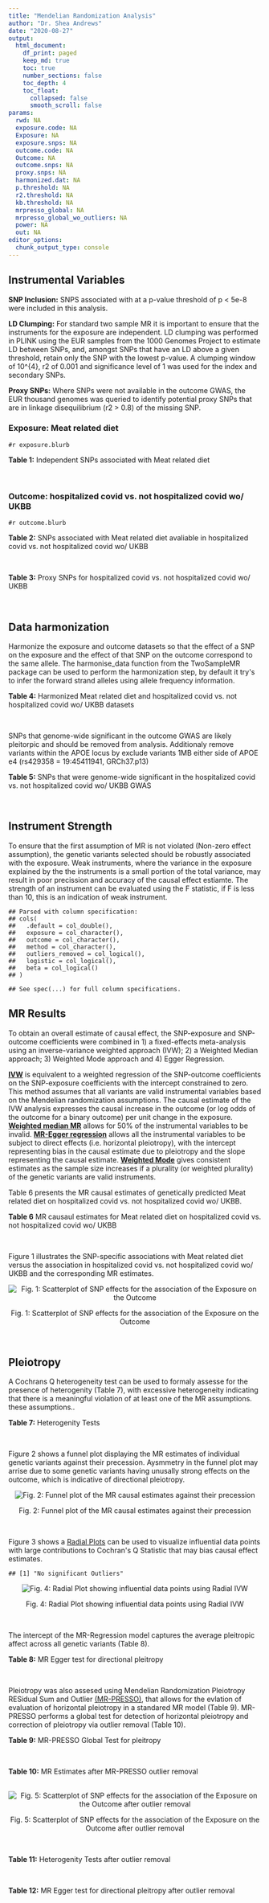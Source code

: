 ```yaml
---
title: "Mendelian Randomization Analysis"
author: "Dr. Shea Andrews"
date: "2020-08-27"
output:
  html_document:
    df_print: paged
    keep_md: true
    toc: true
    number_sections: false
    toc_depth: 4
    toc_float:
      collapsed: false
      smooth_scroll: false
params:
  rwd: NA
  exposure.code: NA
  Exposure: NA
  exposure.snps: NA
  outcome.code: NA
  Outcome: NA
  outcome.snps: NA
  proxy.snps: NA
  harmonized.dat: NA
  p.threshold: NA
  r2.threshold: NA
  kb.threshold: NA
  mrpresso_global: NA
  mrpresso_global_wo_outliers: NA
  power: NA
  out: NA
editor_options:
  chunk_output_type: console
---
```







## Instrumental Variables
**SNP Inclusion:** SNPS associated with at a p-value threshold of p < 5e-8 were included in this analysis.
<br>

**LD Clumping:** For standard two sample MR it is important to ensure that the instruments for the exposure are independent. LD clumping was performed in PLINK using the EUR samples from the 1000 Genomes Project to estimate LD between SNPs, and, amongst SNPs that have an LD above a given threshold, retain only the SNP with the lowest p-value. A clumping window of 10^{4}, r2 of 0.001 and significance level of 1 was used for the index and secondary SNPs.
<br>

**Proxy SNPs:** Where SNPs were not available in the outcome GWAS, the EUR thousand genomes was queried to identify potential proxy SNPs that are in linkage disequilibrium (r2 > 0.8) of the missing SNP.
<br>

### Exposure: Meat related diet
`#r exposure.blurb`
<br>

**Table 1:** Independent SNPs associated with Meat related diet
<div data-pagedtable="false">
  <script data-pagedtable-source type="application/json">
{"columns":[{"label":["SNP"],"name":[1],"type":["chr"],"align":["left"]},{"label":["CHROM"],"name":[2],"type":["dbl"],"align":["right"]},{"label":["POS"],"name":[3],"type":["dbl"],"align":["right"]},{"label":["REF"],"name":[4],"type":["chr"],"align":["left"]},{"label":["ALT"],"name":[5],"type":["chr"],"align":["left"]},{"label":["AF"],"name":[6],"type":["dbl"],"align":["right"]},{"label":["BETA"],"name":[7],"type":["dbl"],"align":["right"]},{"label":["SE"],"name":[8],"type":["dbl"],"align":["right"]},{"label":["Z"],"name":[9],"type":["dbl"],"align":["right"]},{"label":["P"],"name":[10],"type":["dbl"],"align":["right"]},{"label":["N"],"name":[11],"type":["dbl"],"align":["right"]},{"label":["TRAIT"],"name":[12],"type":["chr"],"align":["left"]}],"data":[{"1":"rs2815753","2":"1","3":"72812324","4":"G","5":"A","6":"0.601201","7":"-0.0183605","8":"0.00247730","9":"-7.41150","10":"1.2e-13","11":"335576","12":"meat_diet"},{"1":"rs506589","2":"1","3":"177894287","4":"T","5":"C","6":"0.206119","7":"-0.0164985","8":"0.00300566","9":"-5.48914","10":"4.0e-08","11":"335576","12":"meat_diet"},{"1":"rs36016753","2":"1","3":"187269477","4":"G","5":"A","6":"0.405961","7":"0.0139536","8":"0.00248123","9":"5.62366","10":"1.9e-08","11":"335576","12":"meat_diet"},{"1":"rs10900457","2":"1","3":"205146726","4":"G","5":"A","6":"0.621425","7":"-0.0143457","8":"0.00250486","9":"-5.72715","10":"1.0e-08","11":"335576","12":"meat_diet"},{"1":"rs62106258","2":"2","3":"417167","4":"T","5":"C","6":"0.048512","7":"0.0362759","8":"0.00564869","9":"6.42200","10":"1.3e-10","11":"335576","12":"meat_diet"},{"1":"rs7644667","2":"3","3":"69040601","4":"T","5":"C","6":"0.547560","7":"0.0142657","8":"0.00243810","9":"5.85115","10":"4.9e-09","11":"335576","12":"meat_diet"},{"1":"rs13340130","2":"3","3":"81790970","4":"A","5":"T","6":"0.346035","7":"0.0146033","8":"0.00255453","9":"5.71663","10":"1.1e-08","11":"335576","12":"meat_diet"},{"1":"rs701760","2":"4","3":"113439212","4":"C","5":"G","6":"0.483589","7":"-0.0134451","8":"0.00243618","9":"-5.51893","10":"3.4e-08","11":"335576","12":"meat_diet"},{"1":"rs300046","2":"5","3":"37081705","4":"A","5":"G","6":"0.453693","7":"0.0134073","8":"0.00245446","9":"5.46242","10":"4.7e-08","11":"335576","12":"meat_diet"},{"1":"rs10064431","2":"5","3":"92950673","4":"T","5":"C","6":"0.524467","7":"0.0159263","8":"0.00243369","9":"6.54410","10":"6.0e-11","11":"335576","12":"meat_diet"},{"1":"rs806794","2":"6","3":"26200677","4":"A","5":"G","6":"0.270603","7":"-0.0197927","8":"0.00273532","9":"-7.23597","10":"4.6e-13","11":"335576","12":"meat_diet"},{"1":"rs35797675","2":"7","3":"72878044","4":"T","5":"G","6":"0.212993","7":"-0.0199499","8":"0.00300577","9":"-6.63720","10":"3.2e-11","11":"335576","12":"meat_diet"},{"1":"rs11772832","2":"7","3":"135073047","4":"T","5":"C","6":"0.398899","7":"-0.0135343","8":"0.00248076","9":"-5.45571","10":"4.9e-08","11":"335576","12":"meat_diet"},{"1":"rs10125463","2":"9","3":"15677925","4":"A","5":"T","6":"0.506358","7":"0.0206152","8":"0.00244783","9":"8.42183","10":"3.7e-17","11":"335576","12":"meat_diet"},{"1":"rs6478868","2":"9","3":"131927092","4":"T","5":"C","6":"0.315903","7":"-0.0171298","8":"0.00262040","9":"-6.53709","10":"6.3e-11","11":"335576","12":"meat_diet"},{"1":"rs1912286","2":"10","3":"87318888","4":"G","5":"A","6":"0.665374","7":"0.0158809","8":"0.00257568","9":"6.16571","10":"7.0e-10","11":"335576","12":"meat_diet"},{"1":"rs3909727","2":"11","3":"126587382","4":"A","5":"G","6":"0.835788","7":"0.0185228","8":"0.00328005","9":"5.64711","10":"1.6e-08","11":"335576","12":"meat_diet"},{"1":"rs4759074","2":"12","3":"54664097","4":"C","5":"T","6":"0.410809","7":"0.0147949","8":"0.00246406","9":"6.00428","10":"1.9e-09","11":"335576","12":"meat_diet"},{"1":"rs12103229","2":"16","3":"74167594","4":"C","5":"A","6":"0.547810","7":"-0.0138449","8":"0.00244789","9":"-5.65585","10":"1.6e-08","11":"335576","12":"meat_diet"},{"1":"rs12232804","2":"19","3":"42677807","4":"C","5":"T","6":"0.112306","7":"0.0228620","8":"0.00385512","9":"5.93030","10":"3.0e-09","11":"335576","12":"meat_diet"},{"1":"rs429358","2":"19","3":"45411941","4":"T","5":"C","6":"0.155607","7":"-0.0242948","8":"0.00335552","9":"-7.24025","10":"4.5e-13","11":"335576","12":"meat_diet"},{"1":"rs79564737","2":"20","3":"43408372","4":"G","5":"A","6":"0.306786","7":"-0.0151755","8":"0.00264239","9":"-5.74310","10":"9.3e-09","11":"335576","12":"meat_diet"},{"1":"rs136528","2":"22","3":"27245262","4":"G","5":"C","6":"0.381980","7":"0.0149240","8":"0.00252151","9":"5.91868","10":"3.2e-09","11":"335576","12":"meat_diet"},{"1":"rs139911","2":"22","3":"40704052","4":"C","5":"T","6":"0.576683","7":"0.0141502","8":"0.00247127","9":"5.72588","10":"1.0e-08","11":"335576","12":"meat_diet"}],"options":{"columns":{"min":{},"max":[10]},"rows":{"min":[10],"max":[10]},"pages":{}}}
  </script>
</div>
<br>

### Outcome: hospitalized covid vs. not hospitalized covid wo/ UKBB
`#r outcome.blurb`
<br>

**Table 2:** SNPs associated with Meat related diet avaliable in hospitalized covid vs. not hospitalized covid wo/ UKBB
<div data-pagedtable="false">
  <script data-pagedtable-source type="application/json">
{"columns":[{"label":["SNP"],"name":[1],"type":["chr"],"align":["left"]},{"label":["CHROM"],"name":[2],"type":["dbl"],"align":["right"]},{"label":["POS"],"name":[3],"type":["dbl"],"align":["right"]},{"label":["REF"],"name":[4],"type":["chr"],"align":["left"]},{"label":["ALT"],"name":[5],"type":["chr"],"align":["left"]},{"label":["AF"],"name":[6],"type":["dbl"],"align":["right"]},{"label":["BETA"],"name":[7],"type":["dbl"],"align":["right"]},{"label":["SE"],"name":[8],"type":["dbl"],"align":["right"]},{"label":["Z"],"name":[9],"type":["dbl"],"align":["right"]},{"label":["P"],"name":[10],"type":["dbl"],"align":["right"]},{"label":["N"],"name":[11],"type":["dbl"],"align":["right"]},{"label":["TRAIT"],"name":[12],"type":["chr"],"align":["left"]}],"data":[{"1":"rs2815753","2":"1","3":"72812324","4":"G","5":"A","6":"0.6151180","7":"0.315830","8":"0.16266","9":"1.9416574","10":"0.05218","11":"2","12":"COVID:_hospitalized_vs._not_hospitalized__woUKBB"},{"1":"rs506589","2":"1","3":"177894287","4":"T","5":"C","6":"0.1627910","7":"-0.137740","8":"0.20474","9":"-0.6727557","10":"0.50110","11":"2","12":"COVID:_hospitalized_vs._not_hospitalized__woUKBB"},{"1":"rs36016753","2":"1","3":"187269477","4":"G","5":"A","6":"0.4233860","7":"0.091835","8":"0.15406","9":"0.5960989","10":"0.55110","11":"2","12":"COVID:_hospitalized_vs._not_hospitalized__woUKBB"},{"1":"rs10900457","2":"1","3":"205146726","4":"G","5":"A","6":"0.5934310","7":"0.061791","8":"0.17073","9":"0.3619223","10":"0.71740","11":"2","12":"COVID:_hospitalized_vs._not_hospitalized__woUKBB"},{"1":"rs62106258","2":"2","3":"417167","4":"T","5":"C","6":"0.0351322","7":"0.247550","8":"0.38442","9":"0.6439571","10":"0.51960","11":"2","12":"COVID:_hospitalized_vs._not_hospitalized__woUKBB"},{"1":"rs7644667","2":"3","3":"69040601","4":"T","5":"C","6":"0.5276360","7":"0.091452","8":"0.15398","9":"0.5939213","10":"0.55260","11":"2","12":"COVID:_hospitalized_vs._not_hospitalized__woUKBB"},{"1":"rs701760","2":"4","3":"113439212","4":"C","5":"G","6":"0.4443840","7":"0.050524","8":"0.15443","9":"0.3271644","10":"0.74350","11":"2","12":"COVID:_hospitalized_vs._not_hospitalized__woUKBB"},{"1":"rs300046","2":"5","3":"37081705","4":"A","5":"G","6":"0.4833940","7":"-0.384430","8":"0.16186","9":"-2.3750772","10":"0.01754","11":"2","12":"COVID:_hospitalized_vs._not_hospitalized__woUKBB"},{"1":"rs10064431","2":"5","3":"92950673","4":"T","5":"C","6":"0.4847380","7":"-0.029541","8":"0.15612","9":"-0.1892198","10":"0.84990","11":"2","12":"COVID:_hospitalized_vs._not_hospitalized__woUKBB"},{"1":"rs806794","2":"6","3":"26200677","4":"A","5":"G","6":"0.3497100","7":"-0.179200","8":"0.16852","9":"-1.0633753","10":"0.28760","11":"2","12":"COVID:_hospitalized_vs._not_hospitalized__woUKBB"},{"1":"rs11772832","2":"7","3":"135073047","4":"T","5":"C","6":"0.3783980","7":"-0.183020","8":"0.16155","9":"-1.1329000","10":"0.25730","11":"2","12":"COVID:_hospitalized_vs._not_hospitalized__woUKBB"},{"1":"rs1912286","2":"10","3":"87318888","4":"G","5":"A","6":"0.7193400","7":"-0.142880","8":"0.17034","9":"-0.8387930","10":"0.40160","11":"2","12":"COVID:_hospitalized_vs._not_hospitalized__woUKBB"},{"1":"rs3909727","2":"11","3":"126587382","4":"A","5":"G","6":"0.8397950","7":"-0.109300","8":"0.20904","9":"-0.5228664","10":"0.60110","11":"2","12":"COVID:_hospitalized_vs._not_hospitalized__woUKBB"},{"1":"rs4759074","2":"12","3":"54664097","4":"C","5":"T","6":"0.4335880","7":"0.141650","8":"0.15218","9":"0.9308056","10":"0.35190","11":"2","12":"COVID:_hospitalized_vs._not_hospitalized__woUKBB"},{"1":"rs12103229","2":"16","3":"74167594","4":"C","5":"A","6":"0.5579580","7":"0.076184","8":"0.15542","9":"0.4901814","10":"0.62400","11":"2","12":"COVID:_hospitalized_vs._not_hospitalized__woUKBB"},{"1":"rs429358","2":"19","3":"45411941","4":"T","5":"C","6":"0.1318100","7":"0.306800","8":"0.19810","9":"1.5487128","10":"0.12150","11":"2","12":"COVID:_hospitalized_vs._not_hospitalized__woUKBB"},{"1":"rs79564737","2":"20","3":"43408372","4":"G","5":"A","6":"0.2762250","7":"0.073126","8":"0.16328","9":"0.4478564","10":"0.65430","11":"2","12":"COVID:_hospitalized_vs._not_hospitalized__woUKBB"},{"1":"rs136528","2":"22","3":"27245262","4":"G","5":"C","6":"0.3930910","7":"-0.105020","8":"0.15762","9":"-0.6662860","10":"0.50520","11":"2","12":"COVID:_hospitalized_vs._not_hospitalized__woUKBB"},{"1":"rs139911","2":"22","3":"40704052","4":"C","5":"T","6":"0.5937390","7":"-0.044342","8":"0.15571","9":"-0.2847730","10":"0.77580","11":"2","12":"COVID:_hospitalized_vs._not_hospitalized__woUKBB"},{"1":"rs13340130","2":"NA","3":"NA","4":"NA","5":"NA","6":"NA","7":"NA","8":"NA","9":"NA","10":"NA","11":"NA","12":"NA"},{"1":"rs35797675","2":"NA","3":"NA","4":"NA","5":"NA","6":"NA","7":"NA","8":"NA","9":"NA","10":"NA","11":"NA","12":"NA"},{"1":"rs10125463","2":"NA","3":"NA","4":"NA","5":"NA","6":"NA","7":"NA","8":"NA","9":"NA","10":"NA","11":"NA","12":"NA"},{"1":"rs6478868","2":"NA","3":"NA","4":"NA","5":"NA","6":"NA","7":"NA","8":"NA","9":"NA","10":"NA","11":"NA","12":"NA"},{"1":"rs12232804","2":"NA","3":"NA","4":"NA","5":"NA","6":"NA","7":"NA","8":"NA","9":"NA","10":"NA","11":"NA","12":"NA"}],"options":{"columns":{"min":{},"max":[10]},"rows":{"min":[10],"max":[10]},"pages":{}}}
  </script>
</div>
<br>

**Table 3:** Proxy SNPs for hospitalized covid vs. not hospitalized covid wo/ UKBB
<div data-pagedtable="false">
  <script data-pagedtable-source type="application/json">
{"columns":[{"label":["target_snp"],"name":[1],"type":["chr"],"align":["left"]},{"label":["proxy_snp"],"name":[2],"type":["chr"],"align":["left"]},{"label":["ld.r2"],"name":[3],"type":["dbl"],"align":["right"]},{"label":["Dprime"],"name":[4],"type":["dbl"],"align":["right"]},{"label":["PHASE"],"name":[5],"type":["chr"],"align":["left"]},{"label":["X12"],"name":[6],"type":["lgl"],"align":["right"]},{"label":["CHROM"],"name":[7],"type":["dbl"],"align":["right"]},{"label":["POS"],"name":[8],"type":["dbl"],"align":["right"]},{"label":["REF.proxy"],"name":[9],"type":["chr"],"align":["left"]},{"label":["ALT.proxy"],"name":[10],"type":["chr"],"align":["left"]},{"label":["AF"],"name":[11],"type":["dbl"],"align":["right"]},{"label":["BETA"],"name":[12],"type":["dbl"],"align":["right"]},{"label":["SE"],"name":[13],"type":["dbl"],"align":["right"]},{"label":["Z"],"name":[14],"type":["dbl"],"align":["right"]},{"label":["P"],"name":[15],"type":["dbl"],"align":["right"]},{"label":["N"],"name":[16],"type":["dbl"],"align":["right"]},{"label":["TRAIT"],"name":[17],"type":["chr"],"align":["left"]},{"label":["ref"],"name":[18],"type":["chr"],"align":["left"]},{"label":["ref.proxy"],"name":[19],"type":["chr"],"align":["left"]},{"label":["alt"],"name":[20],"type":["chr"],"align":["left"]},{"label":["alt.proxy"],"name":[21],"type":["chr"],"align":["left"]},{"label":["ALT"],"name":[22],"type":["chr"],"align":["left"]},{"label":["REF"],"name":[23],"type":["chr"],"align":["left"]},{"label":["proxy.outcome"],"name":[24],"type":["lgl"],"align":["right"]}],"data":[{"1":"rs13340130","2":"rs2290081","3":"1.000000","4":"1","5":"TT/AC","6":"NA","7":"3","8":"81810725","9":"C","10":"T","11":"0.3679970","12":"0.10697","13":"0.15740","14":"0.6796061","15":"0.49670","16":"2","17":"COVID:_hospitalized_vs._not_hospitalized__woUKBB","18":"T","19":"T","20":"A","21":"C","22":"T","23":"A","24":"TRUE"},{"1":"rs35797675","2":"rs1178979","3":"0.938358","4":"1","5":"GC/TT","6":"NA","7":"7","8":"72856430","9":"T","10":"C","11":"0.1821820","12":"-0.28672","13":"0.20296","14":"-1.4126922","15":"0.15770","16":"2","17":"COVID:_hospitalized_vs._not_hospitalized__woUKBB","18":"G","19":"C","20":"T","21":"T","22":"G","23":"T","24":"TRUE"},{"1":"rs10125463","2":"rs6474946","3":"0.992051","4":"1","5":"TT/AC","6":"NA","7":"9","8":"15674969","9":"C","10":"T","11":"0.5043800","12":"0.29275","13":"0.15565","14":"1.8808224","15":"0.05999","16":"2","17":"COVID:_hospitalized_vs._not_hospitalized__woUKBB","18":"T","19":"T","20":"A","21":"C","22":"T","23":"A","24":"TRUE"},{"1":"rs6478868","2":"rs10819474","3":"0.990173","4":"1","5":"CC/TT","6":"NA","7":"9","8":"131930494","9":"T","10":"C","11":"0.2835030","12":"-0.10880","13":"0.16661","14":"-0.6530220","15":"0.51370","16":"2","17":"COVID:_hospitalized_vs._not_hospitalized__woUKBB","18":"C","19":"C","20":"T","21":"T","22":"C","23":"T","24":"TRUE"},{"1":"rs12232804","2":"rs17270057","3":"1.000000","4":"1","5":"TC/CT","6":"NA","7":"19","8":"42670527","9":"T","10":"C","11":"0.0876232","12":"0.20643","13":"0.24903","14":"0.8289363","15":"0.40710","16":"2","17":"COVID:_hospitalized_vs._not_hospitalized__woUKBB","18":"T","19":"C","20":"C","21":"T","22":"T","23":"C","24":"TRUE"}],"options":{"columns":{"min":{},"max":[10]},"rows":{"min":[10],"max":[10]},"pages":{}}}
  </script>
</div>
<br>

## Data harmonization
Harmonize the exposure and outcome datasets so that the effect of a SNP on the exposure and the effect of that SNP on the outcome correspond to the same allele. The harmonise_data function from the TwoSampleMR package can be used to perform the harmonization step, by default it try's to infer the forward strand alleles using allele frequency information.
<br>

**Table 4:** Harmonized Meat related diet and hospitalized covid vs. not hospitalized covid wo/ UKBB datasets
<div data-pagedtable="false">
  <script data-pagedtable-source type="application/json">
{"columns":[{"label":["SNP"],"name":[1],"type":["chr"],"align":["left"]},{"label":["effect_allele.exposure"],"name":[2],"type":["chr"],"align":["left"]},{"label":["other_allele.exposure"],"name":[3],"type":["chr"],"align":["left"]},{"label":["effect_allele.outcome"],"name":[4],"type":["chr"],"align":["left"]},{"label":["other_allele.outcome"],"name":[5],"type":["chr"],"align":["left"]},{"label":["beta.exposure"],"name":[6],"type":["dbl"],"align":["right"]},{"label":["beta.outcome"],"name":[7],"type":["dbl"],"align":["right"]},{"label":["eaf.exposure"],"name":[8],"type":["dbl"],"align":["right"]},{"label":["eaf.outcome"],"name":[9],"type":["dbl"],"align":["right"]},{"label":["remove"],"name":[10],"type":["lgl"],"align":["right"]},{"label":["palindromic"],"name":[11],"type":["lgl"],"align":["right"]},{"label":["ambiguous"],"name":[12],"type":["lgl"],"align":["right"]},{"label":["id.outcome"],"name":[13],"type":["chr"],"align":["left"]},{"label":["chr.outcome"],"name":[14],"type":["dbl"],"align":["right"]},{"label":["pos.outcome"],"name":[15],"type":["dbl"],"align":["right"]},{"label":["se.outcome"],"name":[16],"type":["dbl"],"align":["right"]},{"label":["z.outcome"],"name":[17],"type":["dbl"],"align":["right"]},{"label":["pval.outcome"],"name":[18],"type":["dbl"],"align":["right"]},{"label":["samplesize.outcome"],"name":[19],"type":["dbl"],"align":["right"]},{"label":["outcome"],"name":[20],"type":["chr"],"align":["left"]},{"label":["mr_keep.outcome"],"name":[21],"type":["lgl"],"align":["right"]},{"label":["pval_origin.outcome"],"name":[22],"type":["chr"],"align":["left"]},{"label":["chr.exposure"],"name":[23],"type":["dbl"],"align":["right"]},{"label":["pos.exposure"],"name":[24],"type":["dbl"],"align":["right"]},{"label":["se.exposure"],"name":[25],"type":["dbl"],"align":["right"]},{"label":["z.exposure"],"name":[26],"type":["dbl"],"align":["right"]},{"label":["pval.exposure"],"name":[27],"type":["dbl"],"align":["right"]},{"label":["samplesize.exposure"],"name":[28],"type":["dbl"],"align":["right"]},{"label":["exposure"],"name":[29],"type":["chr"],"align":["left"]},{"label":["mr_keep.exposure"],"name":[30],"type":["lgl"],"align":["right"]},{"label":["pval_origin.exposure"],"name":[31],"type":["chr"],"align":["left"]},{"label":["id.exposure"],"name":[32],"type":["chr"],"align":["left"]},{"label":["action"],"name":[33],"type":["dbl"],"align":["right"]},{"label":["mr_keep"],"name":[34],"type":["lgl"],"align":["right"]},{"label":["pt"],"name":[35],"type":["dbl"],"align":["right"]},{"label":["pleitropy_keep"],"name":[36],"type":["lgl"],"align":["right"]},{"label":["mrpresso_RSSobs"],"name":[37],"type":["lgl"],"align":["right"]},{"label":["mrpresso_pval"],"name":[38],"type":["lgl"],"align":["right"]},{"label":["mrpresso_keep"],"name":[39],"type":["lgl"],"align":["right"]}],"data":[{"1":"rs10064431","2":"C","3":"T","4":"C","5":"T","6":"0.0159263","7":"-0.029541","8":"0.524467","9":"0.4847380","10":"FALSE","11":"FALSE","12":"FALSE","13":"Kca7ZZ","14":"5","15":"92950673","16":"0.15612","17":"-0.1892198","18":"0.84990","19":"2","20":"covidhgi2020anaB1v2woUKBB","21":"TRUE","22":"reported","23":"5","24":"92950673","25":"0.00243369","26":"6.54410","27":"6.0e-11","28":"335576","29":"Niarchou2020meat","30":"TRUE","31":"reported","32":"XEkbnS","33":"2","34":"TRUE","35":"5e-08","36":"TRUE","37":"NA","38":"NA","39":"TRUE"},{"1":"rs10125463","2":"T","3":"A","4":"T","5":"A","6":"0.0206152","7":"0.292750","8":"0.506358","9":"0.5043800","10":"FALSE","11":"TRUE","12":"TRUE","13":"Kca7ZZ","14":"9","15":"15674969","16":"0.15565","17":"1.8808224","18":"0.05999","19":"2","20":"covidhgi2020anaB1v2woUKBB","21":"TRUE","22":"reported","23":"9","24":"15677925","25":"0.00244783","26":"8.42183","27":"3.7e-17","28":"335576","29":"Niarchou2020meat","30":"TRUE","31":"reported","32":"XEkbnS","33":"2","34":"FALSE","35":"5e-08","36":"TRUE","37":"NA","38":"NA","39":"NA"},{"1":"rs10900457","2":"A","3":"G","4":"A","5":"G","6":"-0.0143457","7":"0.061791","8":"0.621425","9":"0.5934310","10":"FALSE","11":"FALSE","12":"FALSE","13":"Kca7ZZ","14":"1","15":"205146726","16":"0.17073","17":"0.3619223","18":"0.71740","19":"2","20":"covidhgi2020anaB1v2woUKBB","21":"TRUE","22":"reported","23":"1","24":"205146726","25":"0.00250486","26":"-5.72715","27":"1.0e-08","28":"335576","29":"Niarchou2020meat","30":"TRUE","31":"reported","32":"XEkbnS","33":"2","34":"TRUE","35":"5e-08","36":"TRUE","37":"NA","38":"NA","39":"TRUE"},{"1":"rs11772832","2":"C","3":"T","4":"C","5":"T","6":"-0.0135343","7":"-0.183020","8":"0.398899","9":"0.3783980","10":"FALSE","11":"FALSE","12":"FALSE","13":"Kca7ZZ","14":"7","15":"135073047","16":"0.16155","17":"-1.1329000","18":"0.25730","19":"2","20":"covidhgi2020anaB1v2woUKBB","21":"TRUE","22":"reported","23":"7","24":"135073047","25":"0.00248076","26":"-5.45571","27":"4.9e-08","28":"335576","29":"Niarchou2020meat","30":"TRUE","31":"reported","32":"XEkbnS","33":"2","34":"TRUE","35":"5e-08","36":"TRUE","37":"NA","38":"NA","39":"TRUE"},{"1":"rs12103229","2":"A","3":"C","4":"A","5":"C","6":"-0.0138449","7":"0.076184","8":"0.547810","9":"0.5579580","10":"FALSE","11":"FALSE","12":"FALSE","13":"Kca7ZZ","14":"16","15":"74167594","16":"0.15542","17":"0.4901814","18":"0.62400","19":"2","20":"covidhgi2020anaB1v2woUKBB","21":"TRUE","22":"reported","23":"16","24":"74167594","25":"0.00244789","26":"-5.65585","27":"1.6e-08","28":"335576","29":"Niarchou2020meat","30":"TRUE","31":"reported","32":"XEkbnS","33":"2","34":"TRUE","35":"5e-08","36":"TRUE","37":"NA","38":"NA","39":"TRUE"},{"1":"rs12232804","2":"T","3":"C","4":"T","5":"C","6":"0.0228620","7":"0.206430","8":"0.112306","9":"0.0876232","10":"FALSE","11":"FALSE","12":"FALSE","13":"Kca7ZZ","14":"19","15":"42670527","16":"0.24903","17":"0.8289363","18":"0.40710","19":"2","20":"covidhgi2020anaB1v2woUKBB","21":"TRUE","22":"reported","23":"19","24":"42677807","25":"0.00385512","26":"5.93030","27":"3.0e-09","28":"335576","29":"Niarchou2020meat","30":"TRUE","31":"reported","32":"XEkbnS","33":"2","34":"TRUE","35":"5e-08","36":"TRUE","37":"NA","38":"NA","39":"TRUE"},{"1":"rs13340130","2":"T","3":"A","4":"T","5":"A","6":"0.0146033","7":"0.106970","8":"0.346035","9":"0.3679970","10":"FALSE","11":"TRUE","12":"FALSE","13":"Kca7ZZ","14":"3","15":"81810725","16":"0.15740","17":"0.6796061","18":"0.49670","19":"2","20":"covidhgi2020anaB1v2woUKBB","21":"TRUE","22":"reported","23":"3","24":"81790970","25":"0.00255453","26":"5.71663","27":"1.1e-08","28":"335576","29":"Niarchou2020meat","30":"TRUE","31":"reported","32":"XEkbnS","33":"2","34":"TRUE","35":"5e-08","36":"TRUE","37":"NA","38":"NA","39":"TRUE"},{"1":"rs136528","2":"C","3":"G","4":"C","5":"G","6":"0.0149240","7":"-0.105020","8":"0.381980","9":"0.3930910","10":"FALSE","11":"TRUE","12":"FALSE","13":"Kca7ZZ","14":"22","15":"27245262","16":"0.15762","17":"-0.6662860","18":"0.50520","19":"2","20":"covidhgi2020anaB1v2woUKBB","21":"TRUE","22":"reported","23":"22","24":"27245262","25":"0.00252151","26":"5.91868","27":"3.2e-09","28":"335576","29":"Niarchou2020meat","30":"TRUE","31":"reported","32":"XEkbnS","33":"2","34":"TRUE","35":"5e-08","36":"TRUE","37":"NA","38":"NA","39":"TRUE"},{"1":"rs139911","2":"T","3":"C","4":"T","5":"C","6":"0.0141502","7":"-0.044342","8":"0.576683","9":"0.5937390","10":"FALSE","11":"FALSE","12":"FALSE","13":"Kca7ZZ","14":"22","15":"40704052","16":"0.15571","17":"-0.2847730","18":"0.77580","19":"2","20":"covidhgi2020anaB1v2woUKBB","21":"TRUE","22":"reported","23":"22","24":"40704052","25":"0.00247127","26":"5.72588","27":"1.0e-08","28":"335576","29":"Niarchou2020meat","30":"TRUE","31":"reported","32":"XEkbnS","33":"2","34":"TRUE","35":"5e-08","36":"TRUE","37":"NA","38":"NA","39":"TRUE"},{"1":"rs1912286","2":"A","3":"G","4":"A","5":"G","6":"0.0158809","7":"-0.142880","8":"0.665374","9":"0.7193400","10":"FALSE","11":"FALSE","12":"FALSE","13":"Kca7ZZ","14":"10","15":"87318888","16":"0.17034","17":"-0.8387930","18":"0.40160","19":"2","20":"covidhgi2020anaB1v2woUKBB","21":"TRUE","22":"reported","23":"10","24":"87318888","25":"0.00257568","26":"6.16571","27":"7.0e-10","28":"335576","29":"Niarchou2020meat","30":"TRUE","31":"reported","32":"XEkbnS","33":"2","34":"TRUE","35":"5e-08","36":"TRUE","37":"NA","38":"NA","39":"TRUE"},{"1":"rs2815753","2":"A","3":"G","4":"A","5":"G","6":"-0.0183605","7":"0.315830","8":"0.601201","9":"0.6151180","10":"FALSE","11":"FALSE","12":"FALSE","13":"Kca7ZZ","14":"1","15":"72812324","16":"0.16266","17":"1.9416574","18":"0.05218","19":"2","20":"covidhgi2020anaB1v2woUKBB","21":"TRUE","22":"reported","23":"1","24":"72812324","25":"0.00247730","26":"-7.41150","27":"1.2e-13","28":"335576","29":"Niarchou2020meat","30":"TRUE","31":"reported","32":"XEkbnS","33":"2","34":"TRUE","35":"5e-08","36":"TRUE","37":"NA","38":"NA","39":"TRUE"},{"1":"rs300046","2":"G","3":"A","4":"G","5":"A","6":"0.0134073","7":"-0.384430","8":"0.453693","9":"0.4833940","10":"FALSE","11":"FALSE","12":"FALSE","13":"Kca7ZZ","14":"5","15":"37081705","16":"0.16186","17":"-2.3750772","18":"0.01754","19":"2","20":"covidhgi2020anaB1v2woUKBB","21":"TRUE","22":"reported","23":"5","24":"37081705","25":"0.00245446","26":"5.46242","27":"4.7e-08","28":"335576","29":"Niarchou2020meat","30":"TRUE","31":"reported","32":"XEkbnS","33":"2","34":"TRUE","35":"5e-08","36":"TRUE","37":"NA","38":"NA","39":"TRUE"},{"1":"rs35797675","2":"G","3":"T","4":"G","5":"T","6":"-0.0199499","7":"-0.286720","8":"0.212993","9":"0.1821820","10":"FALSE","11":"FALSE","12":"FALSE","13":"Kca7ZZ","14":"7","15":"72856430","16":"0.20296","17":"-1.4126922","18":"0.15770","19":"2","20":"covidhgi2020anaB1v2woUKBB","21":"TRUE","22":"reported","23":"7","24":"72878044","25":"0.00300577","26":"-6.63720","27":"3.2e-11","28":"335576","29":"Niarchou2020meat","30":"TRUE","31":"reported","32":"XEkbnS","33":"2","34":"TRUE","35":"5e-08","36":"TRUE","37":"NA","38":"NA","39":"TRUE"},{"1":"rs36016753","2":"A","3":"G","4":"A","5":"G","6":"0.0139536","7":"0.091835","8":"0.405961","9":"0.4233860","10":"FALSE","11":"FALSE","12":"FALSE","13":"Kca7ZZ","14":"1","15":"187269477","16":"0.15406","17":"0.5960989","18":"0.55110","19":"2","20":"covidhgi2020anaB1v2woUKBB","21":"TRUE","22":"reported","23":"1","24":"187269477","25":"0.00248123","26":"5.62366","27":"1.9e-08","28":"335576","29":"Niarchou2020meat","30":"TRUE","31":"reported","32":"XEkbnS","33":"2","34":"TRUE","35":"5e-08","36":"TRUE","37":"NA","38":"NA","39":"TRUE"},{"1":"rs3909727","2":"G","3":"A","4":"G","5":"A","6":"0.0185228","7":"-0.109300","8":"0.835788","9":"0.8397950","10":"FALSE","11":"FALSE","12":"FALSE","13":"Kca7ZZ","14":"11","15":"126587382","16":"0.20904","17":"-0.5228664","18":"0.60110","19":"2","20":"covidhgi2020anaB1v2woUKBB","21":"TRUE","22":"reported","23":"11","24":"126587382","25":"0.00328005","26":"5.64711","27":"1.6e-08","28":"335576","29":"Niarchou2020meat","30":"TRUE","31":"reported","32":"XEkbnS","33":"2","34":"TRUE","35":"5e-08","36":"TRUE","37":"NA","38":"NA","39":"TRUE"},{"1":"rs429358","2":"C","3":"T","4":"C","5":"T","6":"-0.0242948","7":"0.306800","8":"0.155607","9":"0.1318100","10":"FALSE","11":"FALSE","12":"FALSE","13":"Kca7ZZ","14":"19","15":"45411941","16":"0.19810","17":"1.5487128","18":"0.12150","19":"2","20":"covidhgi2020anaB1v2woUKBB","21":"TRUE","22":"reported","23":"19","24":"45411941","25":"0.00335552","26":"-7.24025","27":"4.5e-13","28":"335576","29":"Niarchou2020meat","30":"TRUE","31":"reported","32":"XEkbnS","33":"2","34":"TRUE","35":"5e-08","36":"TRUE","37":"NA","38":"NA","39":"TRUE"},{"1":"rs4759074","2":"T","3":"C","4":"T","5":"C","6":"0.0147949","7":"0.141650","8":"0.410809","9":"0.4335880","10":"FALSE","11":"FALSE","12":"FALSE","13":"Kca7ZZ","14":"12","15":"54664097","16":"0.15218","17":"0.9308056","18":"0.35190","19":"2","20":"covidhgi2020anaB1v2woUKBB","21":"TRUE","22":"reported","23":"12","24":"54664097","25":"0.00246406","26":"6.00428","27":"1.9e-09","28":"335576","29":"Niarchou2020meat","30":"TRUE","31":"reported","32":"XEkbnS","33":"2","34":"TRUE","35":"5e-08","36":"TRUE","37":"NA","38":"NA","39":"TRUE"},{"1":"rs506589","2":"C","3":"T","4":"C","5":"T","6":"-0.0164985","7":"-0.137740","8":"0.206119","9":"0.1627910","10":"FALSE","11":"FALSE","12":"FALSE","13":"Kca7ZZ","14":"1","15":"177894287","16":"0.20474","17":"-0.6727557","18":"0.50110","19":"2","20":"covidhgi2020anaB1v2woUKBB","21":"TRUE","22":"reported","23":"1","24":"177894287","25":"0.00300566","26":"-5.48914","27":"4.0e-08","28":"335576","29":"Niarchou2020meat","30":"TRUE","31":"reported","32":"XEkbnS","33":"2","34":"TRUE","35":"5e-08","36":"TRUE","37":"NA","38":"NA","39":"TRUE"},{"1":"rs62106258","2":"C","3":"T","4":"C","5":"T","6":"0.0362759","7":"0.247550","8":"0.048512","9":"0.0351322","10":"FALSE","11":"FALSE","12":"FALSE","13":"Kca7ZZ","14":"2","15":"417167","16":"0.38442","17":"0.6439571","18":"0.51960","19":"2","20":"covidhgi2020anaB1v2woUKBB","21":"TRUE","22":"reported","23":"2","24":"417167","25":"0.00564869","26":"6.42200","27":"1.3e-10","28":"335576","29":"Niarchou2020meat","30":"TRUE","31":"reported","32":"XEkbnS","33":"2","34":"TRUE","35":"5e-08","36":"TRUE","37":"NA","38":"NA","39":"TRUE"},{"1":"rs6478868","2":"C","3":"T","4":"C","5":"T","6":"-0.0171298","7":"-0.108800","8":"0.315903","9":"0.2835030","10":"FALSE","11":"FALSE","12":"FALSE","13":"Kca7ZZ","14":"9","15":"131930494","16":"0.16661","17":"-0.6530220","18":"0.51370","19":"2","20":"covidhgi2020anaB1v2woUKBB","21":"TRUE","22":"reported","23":"9","24":"131927092","25":"0.00262040","26":"-6.53709","27":"6.3e-11","28":"335576","29":"Niarchou2020meat","30":"TRUE","31":"reported","32":"XEkbnS","33":"2","34":"TRUE","35":"5e-08","36":"TRUE","37":"NA","38":"NA","39":"TRUE"},{"1":"rs701760","2":"G","3":"C","4":"G","5":"C","6":"-0.0134451","7":"0.050524","8":"0.483589","9":"0.4443840","10":"FALSE","11":"TRUE","12":"TRUE","13":"Kca7ZZ","14":"4","15":"113439212","16":"0.15443","17":"0.3271644","18":"0.74350","19":"2","20":"covidhgi2020anaB1v2woUKBB","21":"TRUE","22":"reported","23":"4","24":"113439212","25":"0.00243618","26":"-5.51893","27":"3.4e-08","28":"335576","29":"Niarchou2020meat","30":"TRUE","31":"reported","32":"XEkbnS","33":"2","34":"FALSE","35":"5e-08","36":"TRUE","37":"NA","38":"NA","39":"NA"},{"1":"rs7644667","2":"C","3":"T","4":"C","5":"T","6":"0.0142657","7":"0.091452","8":"0.547560","9":"0.5276360","10":"FALSE","11":"FALSE","12":"FALSE","13":"Kca7ZZ","14":"3","15":"69040601","16":"0.15398","17":"0.5939213","18":"0.55260","19":"2","20":"covidhgi2020anaB1v2woUKBB","21":"TRUE","22":"reported","23":"3","24":"69040601","25":"0.00243810","26":"5.85115","27":"4.9e-09","28":"335576","29":"Niarchou2020meat","30":"TRUE","31":"reported","32":"XEkbnS","33":"2","34":"TRUE","35":"5e-08","36":"TRUE","37":"NA","38":"NA","39":"TRUE"},{"1":"rs79564737","2":"A","3":"G","4":"A","5":"G","6":"-0.0151755","7":"0.073126","8":"0.306786","9":"0.2762250","10":"FALSE","11":"FALSE","12":"FALSE","13":"Kca7ZZ","14":"20","15":"43408372","16":"0.16328","17":"0.4478564","18":"0.65430","19":"2","20":"covidhgi2020anaB1v2woUKBB","21":"TRUE","22":"reported","23":"20","24":"43408372","25":"0.00264239","26":"-5.74310","27":"9.3e-09","28":"335576","29":"Niarchou2020meat","30":"TRUE","31":"reported","32":"XEkbnS","33":"2","34":"TRUE","35":"5e-08","36":"TRUE","37":"NA","38":"NA","39":"TRUE"},{"1":"rs806794","2":"G","3":"A","4":"G","5":"A","6":"-0.0197927","7":"-0.179200","8":"0.270603","9":"0.3497100","10":"FALSE","11":"FALSE","12":"FALSE","13":"Kca7ZZ","14":"6","15":"26200677","16":"0.16852","17":"-1.0633753","18":"0.28760","19":"2","20":"covidhgi2020anaB1v2woUKBB","21":"TRUE","22":"reported","23":"6","24":"26200677","25":"0.00273532","26":"-7.23597","27":"4.6e-13","28":"335576","29":"Niarchou2020meat","30":"TRUE","31":"reported","32":"XEkbnS","33":"2","34":"TRUE","35":"5e-08","36":"TRUE","37":"NA","38":"NA","39":"TRUE"}],"options":{"columns":{"min":{},"max":[10]},"rows":{"min":[10],"max":[10]},"pages":{}}}
  </script>
</div>
<br>

SNPs that genome-wide significant in the outcome GWAS are likely pleitorpic and should be removed from analysis. Additionaly remove variants within the APOE locus by exclude variants 1MB either side of APOE e4 (rs429358 = 19:45411941, GRCh37.p13)
<br>


**Table 5:** SNPs that were genome-wide significant in the hospitalized covid vs. not hospitalized covid wo/ UKBB GWAS
<div data-pagedtable="false">
  <script data-pagedtable-source type="application/json">
{"columns":[{"label":["SNP"],"name":[1],"type":["chr"],"align":["left"]},{"label":["chr.outcome"],"name":[2],"type":["dbl"],"align":["right"]},{"label":["pos.outcome"],"name":[3],"type":["dbl"],"align":["right"]},{"label":["pval.exposure"],"name":[4],"type":["dbl"],"align":["right"]},{"label":["pval.outcome"],"name":[5],"type":["dbl"],"align":["right"]}],"data":[],"options":{"columns":{"min":{},"max":[10]},"rows":{"min":[10],"max":[10]},"pages":{}}}
  </script>
</div>
<br>


## Instrument Strength
To ensure that the first assumption of MR is not violated (Non-zero effect assumption), the genetic variants selected should be robustly associated with the exposure. Weak instruments, where the variance in the exposure explained by the the instruments is a small portion of the total variance, may result in poor precission and accuracy of the causal effect estiamte. The strength of an instrument can be evaluated using the F statistic, if F is less than 10, this is an indication of weak instrument.


```
## Parsed with column specification:
## cols(
##   .default = col_double(),
##   exposure = col_character(),
##   outcome = col_character(),
##   method = col_character(),
##   outliers_removed = col_logical(),
##   logistic = col_logical(),
##   beta = col_logical()
## )
```

```
## See spec(...) for full column specifications.
```

<div data-pagedtable="false">
  <script data-pagedtable-source type="application/json">
{"columns":[{"label":["outliers_removed"],"name":[1],"type":["lgl"],"align":["right"]},{"label":["pve.exposure"],"name":[2],"type":["dbl"],"align":["right"]},{"label":["F"],"name":[3],"type":["dbl"],"align":["right"]},{"label":["Alpha"],"name":[4],"type":["dbl"],"align":["right"]},{"label":["NCP"],"name":[5],"type":["dbl"],"align":["right"]},{"label":["Power"],"name":[6],"type":["dbl"],"align":["right"]}],"data":[{"1":"FALSE","2":"0.002460751","3":"37.62497","4":"0.05","5":"0.03305033","6":"0.0537946"}],"options":{"columns":{"min":{},"max":[10]},"rows":{"min":[10],"max":[10]},"pages":{}}}
  </script>
</div>

##  MR Results
To obtain an overall estimate of causal effect, the SNP-exposure and SNP-outcome coefficients were combined in 1) a fixed-effects meta-analysis using an inverse-variance weighted approach (IVW); 2) a Weighted Median approach; 3) Weighted Mode approach and 4) Egger Regression.


[**IVW**](https://doi.org/10.1002/gepi.21758) is equivalent to a weighted regression of the SNP-outcome coefficients on the SNP-exposure coefficients with the intercept constrained to zero. This method assumes that all variants are valid instrumental variables based on the Mendelian randomization assumptions. The causal estimate of the IVW analysis expresses the causal increase in the outcome (or log odds of the outcome for a binary outcome) per unit change in the exposure. [**Weighted median MR**](https://doi.org/10.1002/gepi.21965) allows for 50% of the instrumental variables to be invalid. [**MR-Egger regression**](https://doi.org/10.1093/ije/dyw220) allows all the instrumental variables to be subject to direct effects (i.e. horizontal pleiotropy), with the intercept representing bias in the causal estimate due to pleiotropy and the slope representing the causal estimate. [**Weighted Mode**](https://doi.org/10.1093/ije/dyx102) gives consistent estimates as the sample size increases if a plurality (or weighted plurality) of the genetic variants are valid instruments.
<br>



Table 6 presents the MR causal estimates of genetically predicted Meat related diet on hospitalized covid vs. not hospitalized covid wo/ UKBB.
<br>

**Table 6** MR causaul estimates for Meat related diet on hospitalized covid vs. not hospitalized covid wo/ UKBB
<div data-pagedtable="false">
  <script data-pagedtable-source type="application/json">
{"columns":[{"label":["id.exposure"],"name":[1],"type":["chr"],"align":["left"]},{"label":["id.outcome"],"name":[2],"type":["chr"],"align":["left"]},{"label":["outcome"],"name":[3],"type":["fctr"],"align":["left"]},{"label":["exposure"],"name":[4],"type":["fctr"],"align":["left"]},{"label":["method"],"name":[5],"type":["fctr"],"align":["left"]},{"label":["nsnp"],"name":[6],"type":["int"],"align":["right"]},{"label":["b"],"name":[7],"type":["dbl"],"align":["right"]},{"label":["se"],"name":[8],"type":["dbl"],"align":["right"]},{"label":["pval"],"name":[9],"type":["dbl"],"align":["right"]}],"data":[{"1":"XEkbnS","2":"Kca7ZZ","3":"covidhgi2020anaB1v2woUKBB","4":"Niarchou2020meat","5":"Inverse variance weighted (fixed effects)","6":"22","7":"-0.3704338","8":"2.224044","9":"0.8677173"},{"1":"XEkbnS","2":"Kca7ZZ","3":"covidhgi2020anaB1v2woUKBB","4":"Niarchou2020meat","5":"Weighted median","6":"22","7":"1.5935758","8":"3.147795","9":"0.6126801"},{"1":"XEkbnS","2":"Kca7ZZ","3":"covidhgi2020anaB1v2woUKBB","4":"Niarchou2020meat","5":"Weighted mode","6":"22","7":"7.7722320","8":"6.746663","9":"0.2622631"},{"1":"XEkbnS","2":"Kca7ZZ","3":"covidhgi2020anaB1v2woUKBB","4":"Niarchou2020meat","5":"MR Egger","6":"22","7":"3.7437546","8":"11.771940","9":"0.7537638"}],"options":{"columns":{"min":{},"max":[10]},"rows":{"min":[10],"max":[10]},"pages":{}}}
  </script>
</div>
<br>

Figure 1 illustrates the SNP-specific associations with Meat related diet versus the association in hospitalized covid vs. not hospitalized covid wo/ UKBB and the corresponding MR estimates.
<br>

<div class="figure" style="text-align: center">
<img src="/sc/arion/projects/LOAD/shea/Projects/MRcovid/results/MRcovid/Niarchou2020meat/covidhgi2020anaB1v2woUKBB/Niarchou2020meat_5e-8_covidhgi2020anaB1v2woUKBB_MR_Analaysis_files/figure-html/scatter_plot-1.png" alt="Fig. 1: Scatterplot of SNP effects for the association of the Exposure on the Outcome"  />
<p class="caption">Fig. 1: Scatterplot of SNP effects for the association of the Exposure on the Outcome</p>
</div>
<br>


## Pleiotropy
A Cochrans Q heterogeneity test can be used to formaly assesse for the presence of heterogenity (Table 7), with excessive heterogeneity indicating that there is a meaningful violation of at least one of the MR assumptions.
these assumptions..
<br>

**Table 7:** Heterogenity Tests
<div data-pagedtable="false">
  <script data-pagedtable-source type="application/json">
{"columns":[{"label":["id.exposure"],"name":[1],"type":["chr"],"align":["left"]},{"label":["id.outcome"],"name":[2],"type":["chr"],"align":["left"]},{"label":["outcome"],"name":[3],"type":["fctr"],"align":["left"]},{"label":["exposure"],"name":[4],"type":["fctr"],"align":["left"]},{"label":["method"],"name":[5],"type":["fctr"],"align":["left"]},{"label":["Q"],"name":[6],"type":["dbl"],"align":["right"]},{"label":["Q_df"],"name":[7],"type":["dbl"],"align":["right"]},{"label":["Q_pval"],"name":[8],"type":["dbl"],"align":["right"]}],"data":[{"1":"XEkbnS","2":"Kca7ZZ","3":"covidhgi2020anaB1v2woUKBB","4":"Niarchou2020meat","5":"MR Egger","6":"22.17753","7":"20","8":"0.3309554"},{"1":"XEkbnS","2":"Kca7ZZ","3":"covidhgi2020anaB1v2woUKBB","4":"Niarchou2020meat","5":"Inverse variance weighted","6":"22.31856","7":"21","8":"0.3813563"}],"options":{"columns":{"min":{},"max":[10]},"rows":{"min":[10],"max":[10]},"pages":{}}}
  </script>
</div>
<br>

Figure 2 shows a funnel plot displaying the MR estimates of individual genetic variants against their precession. Aysmmetry in the funnel plot may arrise due to some genetic variants having unusally strong effects on the outcome, which is indicative of directional pleiotropy.
<br>

<div class="figure" style="text-align: center">
<img src="/sc/arion/projects/LOAD/shea/Projects/MRcovid/results/MRcovid/Niarchou2020meat/covidhgi2020anaB1v2woUKBB/Niarchou2020meat_5e-8_covidhgi2020anaB1v2woUKBB_MR_Analaysis_files/figure-html/funnel_plot-1.png" alt="Fig. 2: Funnel plot of the MR causal estimates against their precession"  />
<p class="caption">Fig. 2: Funnel plot of the MR causal estimates against their precession</p>
</div>
<br>

Figure 3 shows a [Radial Plots](https://github.com/WSpiller/RadialMR) can be used to visualize influential data points with large contributions to Cochran's Q Statistic that may bias causal effect estimates.




```
## [1] "No significant Outliers"
```

<div class="figure" style="text-align: center">
<img src="/sc/arion/projects/LOAD/shea/Projects/MRcovid/results/MRcovid/Niarchou2020meat/covidhgi2020anaB1v2woUKBB/Niarchou2020meat_5e-8_covidhgi2020anaB1v2woUKBB_MR_Analaysis_files/figure-html/Radial_Plot-1.png" alt="Fig. 4: Radial Plot showing influential data points using Radial IVW"  />
<p class="caption">Fig. 4: Radial Plot showing influential data points using Radial IVW</p>
</div>
<br>

The intercept of the MR-Regression model captures the average pleitropic affect across all genetic variants (Table 8).
<br>

**Table 8:** MR Egger test for directional pleitropy
<div data-pagedtable="false">
  <script data-pagedtable-source type="application/json">
{"columns":[{"label":["id.exposure"],"name":[1],"type":["chr"],"align":["left"]},{"label":["id.outcome"],"name":[2],"type":["chr"],"align":["left"]},{"label":["outcome"],"name":[3],"type":["fctr"],"align":["left"]},{"label":["exposure"],"name":[4],"type":["fctr"],"align":["left"]},{"label":["egger_intercept"],"name":[5],"type":["dbl"],"align":["right"]},{"label":["se"],"name":[6],"type":["dbl"],"align":["right"]},{"label":["pval"],"name":[7],"type":["dbl"],"align":["right"]}],"data":[{"1":"XEkbnS","2":"Kca7ZZ","3":"covidhgi2020anaB1v2woUKBB","4":"Niarchou2020meat","5":"-0.06925101","6":"0.1941872","7":"0.7251112"}],"options":{"columns":{"min":{},"max":[10]},"rows":{"min":[10],"max":[10]},"pages":{}}}
  </script>
</div>
<br>

Pleiotropy was also assesed using Mendelian Randomization Pleiotropy RESidual Sum and Outlier [(MR-PRESSO)](https://doi.org/10.1038/s41588-018-0099-7), that allows for the evlation of evaluation of horizontal pleiotropy in a standared MR model (Table 9). MR-PRESSO performs a global test for detection of horizontal pleiotropy and correction of pleiotropy via outlier removal (Table 10).
<br>

**Table 9:** MR-PRESSO Global Test for pleitropy
<div data-pagedtable="false">
  <script data-pagedtable-source type="application/json">
{"columns":[{"label":["id.exposure"],"name":[1],"type":["chr"],"align":["left"]},{"label":["id.outcome"],"name":[2],"type":["chr"],"align":["left"]},{"label":["outcome"],"name":[3],"type":["chr"],"align":["left"]},{"label":["exposure"],"name":[4],"type":["chr"],"align":["left"]},{"label":["pt"],"name":[5],"type":["dbl"],"align":["right"]},{"label":["outliers_removed"],"name":[6],"type":["lgl"],"align":["right"]},{"label":["n_outliers"],"name":[7],"type":["dbl"],"align":["right"]},{"label":["RSSobs"],"name":[8],"type":["dbl"],"align":["right"]},{"label":["pval"],"name":[9],"type":["dbl"],"align":["right"]}],"data":[{"1":"XEkbnS","2":"Kca7ZZ","3":"covidhgi2020anaB1v2woUKBB","4":"Niarchou2020meat","5":"5e-08","6":"FALSE","7":"0","8":"24.66615","9":"0.3652"}],"options":{"columns":{"min":{},"max":[10]},"rows":{"min":[10],"max":[10]},"pages":{}}}
  </script>
</div>
<br>


**Table 10:** MR Estimates after MR-PRESSO outlier removal
<div data-pagedtable="false">
  <script data-pagedtable-source type="application/json">
{"columns":[{"label":["id.exposure"],"name":[1],"type":["chr"],"align":["left"]},{"label":["id.outcome"],"name":[2],"type":["chr"],"align":["left"]},{"label":["outcome"],"name":[3],"type":["fctr"],"align":["left"]},{"label":["exposure"],"name":[4],"type":["fctr"],"align":["left"]},{"label":["method"],"name":[5],"type":["fctr"],"align":["left"]},{"label":["nsnp"],"name":[6],"type":["int"],"align":["right"]},{"label":["b"],"name":[7],"type":["dbl"],"align":["right"]},{"label":["se"],"name":[8],"type":["dbl"],"align":["right"]},{"label":["pval"],"name":[9],"type":["dbl"],"align":["right"]}],"data":[{"1":"XEkbnS","2":"Kca7ZZ","3":"covidhgi2020anaB1v2woUKBB","4":"Niarchou2020meat","5":"Inverse variance weighted (fixed effects)","6":"22","7":"-0.3704338","8":"2.224044","9":"0.8677173"},{"1":"XEkbnS","2":"Kca7ZZ","3":"covidhgi2020anaB1v2woUKBB","4":"Niarchou2020meat","5":"Weighted median","6":"22","7":"1.5935758","8":"3.235096","9":"0.6223023"},{"1":"XEkbnS","2":"Kca7ZZ","3":"covidhgi2020anaB1v2woUKBB","4":"Niarchou2020meat","5":"Weighted mode","6":"22","7":"7.7722320","8":"6.380703","9":"0.2367013"},{"1":"XEkbnS","2":"Kca7ZZ","3":"covidhgi2020anaB1v2woUKBB","4":"Niarchou2020meat","5":"MR Egger","6":"22","7":"3.7437546","8":"11.771940","9":"0.7537638"}],"options":{"columns":{"min":{},"max":[10]},"rows":{"min":[10],"max":[10]},"pages":{}}}
  </script>
</div>
<br>

<div class="figure" style="text-align: center">
<img src="/sc/arion/projects/LOAD/shea/Projects/MRcovid/results/MRcovid/Niarchou2020meat/covidhgi2020anaB1v2woUKBB/Niarchou2020meat_5e-8_covidhgi2020anaB1v2woUKBB_MR_Analaysis_files/figure-html/scatter_plot_outlier-1.png" alt="Fig. 5: Scatterplot of SNP effects for the association of the Exposure on the Outcome after outlier removal"  />
<p class="caption">Fig. 5: Scatterplot of SNP effects for the association of the Exposure on the Outcome after outlier removal</p>
</div>
<br>

**Table 11:** Heterogenity Tests after outlier removal
<div data-pagedtable="false">
  <script data-pagedtable-source type="application/json">
{"columns":[{"label":["id.exposure"],"name":[1],"type":["chr"],"align":["left"]},{"label":["id.outcome"],"name":[2],"type":["chr"],"align":["left"]},{"label":["outcome"],"name":[3],"type":["fctr"],"align":["left"]},{"label":["exposure"],"name":[4],"type":["fctr"],"align":["left"]},{"label":["method"],"name":[5],"type":["fctr"],"align":["left"]},{"label":["Q"],"name":[6],"type":["dbl"],"align":["right"]},{"label":["Q_df"],"name":[7],"type":["dbl"],"align":["right"]},{"label":["Q_pval"],"name":[8],"type":["dbl"],"align":["right"]}],"data":[{"1":"XEkbnS","2":"Kca7ZZ","3":"covidhgi2020anaB1v2woUKBB","4":"Niarchou2020meat","5":"MR Egger","6":"22.17753","7":"20","8":"0.3309554"},{"1":"XEkbnS","2":"Kca7ZZ","3":"covidhgi2020anaB1v2woUKBB","4":"Niarchou2020meat","5":"Inverse variance weighted","6":"22.31856","7":"21","8":"0.3813563"}],"options":{"columns":{"min":{},"max":[10]},"rows":{"min":[10],"max":[10]},"pages":{}}}
  </script>
</div>
<br>

**Table 12:** MR Egger test for directional pleitropy after outlier removal
<div data-pagedtable="false">
  <script data-pagedtable-source type="application/json">
{"columns":[{"label":["id.exposure"],"name":[1],"type":["chr"],"align":["left"]},{"label":["id.outcome"],"name":[2],"type":["chr"],"align":["left"]},{"label":["outcome"],"name":[3],"type":["fctr"],"align":["left"]},{"label":["exposure"],"name":[4],"type":["fctr"],"align":["left"]},{"label":["egger_intercept"],"name":[5],"type":["dbl"],"align":["right"]},{"label":["se"],"name":[6],"type":["dbl"],"align":["right"]},{"label":["pval"],"name":[7],"type":["dbl"],"align":["right"]}],"data":[{"1":"XEkbnS","2":"Kca7ZZ","3":"covidhgi2020anaB1v2woUKBB","4":"Niarchou2020meat","5":"-0.06925101","6":"0.1941872","7":"0.7251112"}],"options":{"columns":{"min":{},"max":[10]},"rows":{"min":[10],"max":[10]},"pages":{}}}
  </script>
</div>
<br>
